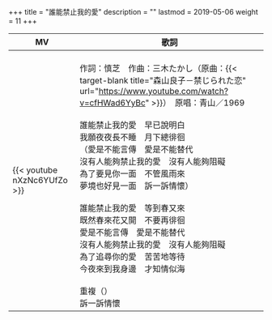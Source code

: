 +++
title = "誰能禁止我的愛"
description = ""
lastmod = 2019-05-06
weight = 11
+++

MV  | 歌詞  
--------------|-------
{{< youtube nXzNc6YUfZo >}}|<br/>作詞：慎芝　作曲：三木たかし（原曲：{{< target-blank title="森山良子－禁じられた恋" url="https://www.youtube.com/watch?v=cfHWad6YyBc" >}}）　原唱：青山／1969<br/><br/>誰能禁止我的愛　早已說明白<br/>我願夜夜長不睡　月下總徘徊<br/>（愛是不能言傳　愛是不能替代<br/>沒有人能夠禁止我的愛　沒有人能夠阻礙<br/>為了要見你一面　不管風雨來<br/>夢境也好見一面　訴一訴情懷）<br/><br/>誰能禁止我的愛　等到春又來<br/>既然春來花又開　不要再徘徊<br/>愛是不能言傳　愛是不能替代<br/>沒有人能夠禁止我的愛　沒有人能夠阻礙<br/>為了追尋你的愛　苦苦地等待<br/>今夜來到我身邊　才知情似海<br/><br/>重複（）<br/>訴一訴情懷